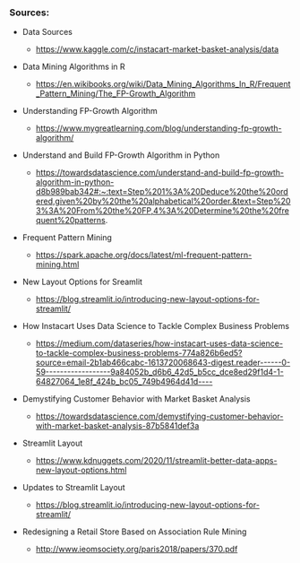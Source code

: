 ### Sources: 

- Data Sources
     - https://www.kaggle.com/c/instacart-market-basket-analysis/data

- Data Mining Algorithms in R
     - https://en.wikibooks.org/wiki/Data_Mining_Algorithms_In_R/Frequent_Pattern_Mining/The_FP-Growth_Algorithm

- Understanding FP-Growth Algorithm
    - https://www.mygreatlearning.com/blog/understanding-fp-growth-algorithm/

- Understand and Build FP-Growth Algorithm in Python 
    - https://towardsdatascience.com/understand-and-build-fp-growth-algorithm-in-python-d8b989bab342#:~:text=Step%201%3A%20Deduce%20the%20ordered,given%20by%20the%20alphabetical%20order.&text=Step%203%3A%20From%20the%20FP,4%3A%20Determine%20the%20frequent%20patterns.

- Frequent Pattern Mining
    - https://spark.apache.org/docs/latest/ml-frequent-pattern-mining.html

- New Layout Options for Sreamlit
    - https://blog.streamlit.io/introducing-new-layout-options-for-streamlit/
    
- How Instacart Uses Data Science to Tackle Complex Business Problems
    - https://medium.com/dataseries/how-instacart-uses-data-science-to-tackle-complex-business-problems-774a826b6ed5?source=email-2b1ab466cabc-1613720068643-digest.reader------0-59------------------9a84052b_d6b6_42d5_b5cc_dce8ed29f1d4-1-64827064_1e8f_424b_bc05_749b4964d41d----
    
- Demystifying Customer Behavior with Market Basket Analysis
    - https://towardsdatascience.com/demystifying-customer-behavior-with-market-basket-analysis-87b5841def3a
    
- Streamlit Layout
    - https://www.kdnuggets.com/2020/11/streamlit-better-data-apps-new-layout-options.html
    
- Updates to Streamlit Layout
    - https://blog.streamlit.io/introducing-new-layout-options-for-streamlit/
    
- Redesigning a Retail Store Based on Association Rule Mining    
    - http://www.ieomsociety.org/paris2018/papers/370.pdf
    
    
